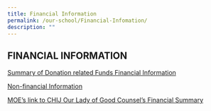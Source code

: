 ```yaml
---
title: Financial Information
permalink: /our-school/Financial-Infomation/
description: ""
---
```

## FINANCIAL INFORMATION

[Summary of Donation related Funds Financial Information](/files/2023%20sumary%20of%20donations%20related%20funds%20financial%20information%20table%20mar.pdf)

[Non-financial Information](/files/2023%20sch-posting%20of%20non%20financial%20info.pdf)

[MOE’s link to CHIJ Our Lady of Good Counsel’s Financial Summary](https://www.moe.gov.sg/about-us/organisation-structure/fpd/financial-summary)
